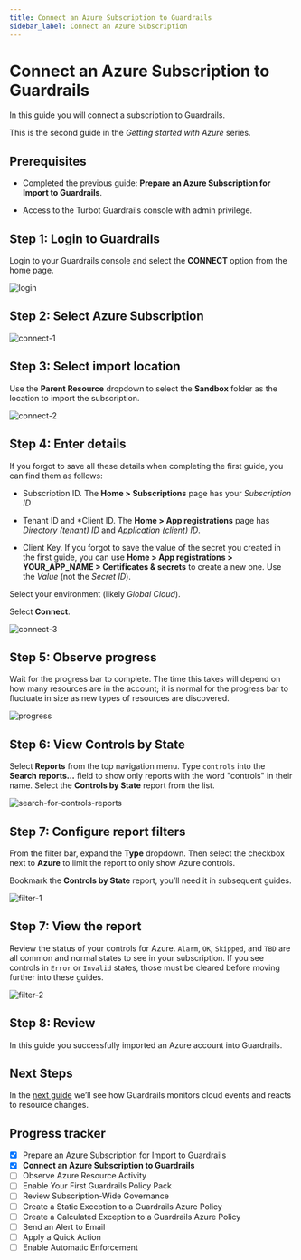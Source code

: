 ```yaml
---
title: Connect an Azure Subscription to Guardrails
sidebar_label: Connect an Azure Subscription
---
```



# Connect an Azure Subscription to Guardrails

In this guide you will connect a subscription to Guardrails.

This is the second guide in the *Getting started with Azure* series.

## Prerequisites

- Completed the previous guide: **Prepare an Azure Subscription for Import to Guardrails**.

- Access to the Turbot Guardrails console with admin privilege.

## Step 1: Login to Guardrails

Login to your Guardrails console and select the **CONNECT** option from the home page.

<p><img alt="login" src="/home/jon/guardrails-docs/docs/getting-started/getting-started-azure/connect-subscription/login.png"/></p>

## Step 2: Select Azure Subscription

<p><img alt="connect-1" src="/home/jon/guardrails-docs/docs/getting-started/getting-started-azure/connect-subscription/connect-1.png"/></p>

## Step 3: Select import location

Use the **Parent Resource** dropdown to select the **Sandbox** folder as the location to import the subscription.

<p><img alt="connect-2" src="/home/jon/guardrails-docs/docs/getting-started/getting-started-azure/connect-subscription/connect-2.png"/></p>

## Step 4: Enter details

If you forgot to save all these details when completing the first guide, you can find them as follows:

- Subscription ID. The **Home > Subscriptions** page has your *Subscription ID*

- Tenant ID and *Client ID. The **Home > App registrations** page has *Directory (tenant) ID* and *Application (client) ID*.

- Client Key. If you forgot to save the value of the secret you created in the first guide, you can use **Home > App registrations > YOUR_APP_NAME > Certificates & secrets** to create a new one. Use the *Value* (not the *Secret ID*).

Select your environment (likely *Global Cloud*). 

Select **Connect**.

<p><img alt="connect-3" src="/home/jon/guardrails-docs/docs/getting-started/getting-started-azure/connect-subscription/connect-3.png"/></p>

## Step 5: Observe progress

Wait for the progress bar to complete. The time this takes will depend on how many resources are in the account; it is normal for the progress bar to fluctuate in size as new types of resources are discovered.

<p><img alt="progress" src="/home/jon/guardrails-docs/docs/getting-started/getting-started-azure/connect-subscription/progress-bar.png"/></p>

## Step 6: View Controls by State

Select **Reports** from the top navigation menu. Type `controls` into the **Search reports…** field to show only reports with the word "controls" in their name. Select the **Controls by State** report from the list. 

<p><img alt="search-for-controls-reports" src="/home/jon/guardrails-docs/docs/getting-started/getting-started-aws/connect-an-account/search-for-controls-reports.png"/></p>

## Step 7: Configure report filters

From the filter bar, expand the **Type** dropdown. Then select the checkbox next to **Azure** to limit the report to only show Azure controls.
 
Bookmark the **Controls by State** report, you’ll need it in subsequent guides. 

<p><img alt="filter-1" src="/home/jon/guardrails-docs/docs/getting-started/getting-started-aws/connect-an-account/set-type-filter.png"/></p>

## Step 7: View the report

Review the status of your controls for Azure.  `Alarm`, `OK`, `Skipped`, and `TBD` are all common and normal states to see in your subscription. If you see controls in `Error` or `Invalid` states, those must be cleared before moving further into these guides.  

<p><img alt="filter-2" src="/home/jon/guardrails-docs/docs/getting-started/getting-started-azure/connect-subscription/filter-2.png"/></p>

## Step 8: Review

In this guide you successfully imported an Azure account into Guardrails.

## Next Steps

In the [next guide](/guardrails/docs/getting-started/getting-started-azure/observe-azure-activity) we’ll see how Guardrails monitors cloud events and reacts to resource changes.

## Progress tracker

- [x] Prepare an Azure Subscription for Import to Guardrails
- [x] **Connect an Azure Subscription to Guardrails**
- [ ] Observe Azure Resource Activity
- [ ] Enable Your First Guardrails Policy Pack
- [ ] Review Subscription-Wide Governance
- [ ] Create a Static Exception to a Guardrails Azure Policy
- [ ] Create a Calculated Exception to a Guardrails Azure Policy
- [ ] Send an Alert to Email
- [ ] Apply a Quick Action
- [ ] Enable Automatic Enforcement

